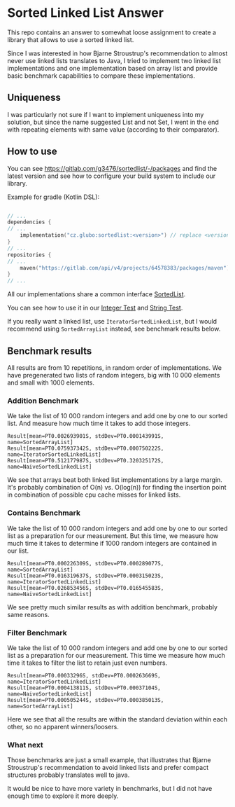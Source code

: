 # Sorted Linked List Answer

This repo contains an answer to somewhat loose assignment to create a library that allows to use a sorted linked list.

Since I was interested in how Bjarne Stroustrup's recommendation to almost never use linked lists translates to Java, I tried to implement two linked list implementations and one implementation based on array list and provide basic benchmark capabilities to compare these implementations.

## Uniqueness

I was particularly not sure if I want to implement uniqueness into my solution, but since the name suggested List and not Set, I went in the end with repeating elements with same value (according to their comparator).

## How to use

You can see https://gitlab.com/g3476/sortedlist/-/packages and find the latest version and see how to configure your build system to include our library.

Example for gradle (Kotlin DSL):
```kotlin

// ...
dependencies {
// ...
    implementation("cz.glubo:sortedlist:<version>") // replace <version> with the latest version
}
// ...
repositories {
// ...
    maven("https://gitlab.com/api/v4/projects/64578383/packages/maven")    
}
// ...
```

All our implementations share a common interface [SortedList](https://gitlab.com/g3476/sortedlist/-/blob/main/src/main/java/cz/glubo/SortedList.java?ref_type=heads).

You can see how to use it in our [Integer Test](https://gitlab.com/g3476/sortedlist/-/blob/main/src/test/java/cz/glubo/IntTest.java?ref_type=heads) and [String Test](https://gitlab.com/g3476/sortedlist/-/blob/main/src/test/java/cz/glubo/StringTest.java?ref_type=heads).

If you really want a linked list, use `IteratorSortedLinkedList`, but I would recommend using `SortedArrayList` instead, see benchmark results below.


## Benchmark results

All results are from 10 repetitions, in random order of implementations.
We have pregenerated two lists of random integers, big with 10 000 elements and small with 1000 elements.

### Addition Benchmark

We take the list of 10 000 random integers and add one by one to our sorted list.
And measure how much time it takes to add those integers.

```
Result[mean=PT0.002693901S, stdDev=PT0.000143991S, name=SortedArrayList]
Result[mean=PT0.075937342S, stdDev=PT0.000750222S, name=IteratorSortedLinkedList]
Result[mean=PT0.512177987S, stdDev=PT0.320325172S, name=NaiveSortedLinkedList]
```

We see that arrays beat both linked list implementations by a large margin. It's probably combination of O(n) vs. O(log(n)) for finding the insertion point in combination of possible cpu cache misses for linked lists.

###  Contains Benchmark

We take the list of 10 000 random integers and add one by one to our sorted list as a preparation for our measurement.
But this time, we measure how much time it takes to determine if 1000 random integers are contained in our list.

```
Result[mean=PT0.000226309S, stdDev=PT0.000289077S, name=SortedArrayList]
Result[mean=PT0.016319637S, stdDev=PT0.000315023S, name=IteratorSortedLinkedList]
Result[mean=PT0.026853456S, stdDev=PT0.016545583S, name=NaiveSortedLinkedList]
```

We see pretty much similar results as with addition benchmark, probably same reasons.


### Filter Benchmark

We take the list of 10 000 random integers and add one by one to our sorted list as a preparation for our measurement.
This time we measure how much time it takes to filter the list to retain just even numbers.

```
Result[mean=PT0.00033296S, stdDev=PT0.000263669S, name=IteratorSortedLinkedList]
Result[mean=PT0.000413811S, stdDev=PT0.00037104S, name=NaiveSortedLinkedList]
Result[mean=PT0.000505244S, stdDev=PT0.000385013S, name=SortedArrayList]
```

Here we see that all the results are within the standard deviation within each other, so no apparent winners/loosers.


### What next

Those benchmarks are just a small example, that illustrates that Bjarne Stroustrup's recommendation to avoid linked lists and prefer compact structures probably translates well to java.

It would be nice to have more variety in benchmarks, but I did not have enough time to explore it more deeply.
